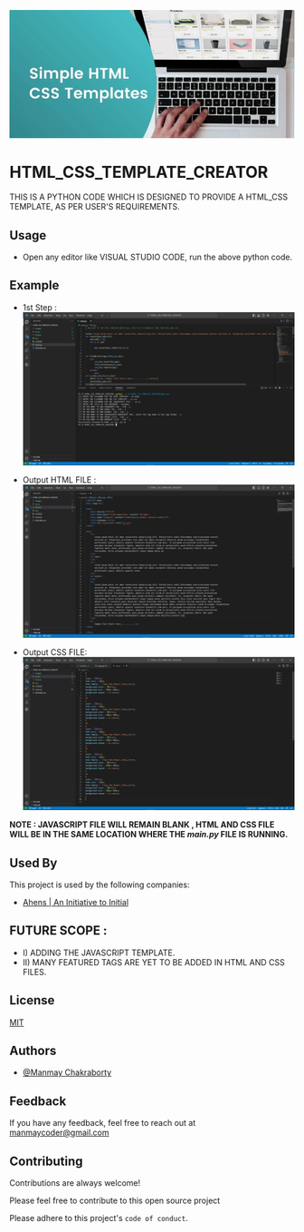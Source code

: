 <!-- ![Logo](Images/pic.PNG) -->
<kbd>![Image](Images/pic.PNG)</kbd>



# HTML_CSS_TEMPLATE_CREATOR
THIS IS A PYTHON CODE WHICH IS DESIGNED TO PROVIDE A HTML_CSS TEMPLATE, AS PER USER'S REQUIREMENTS.


## Usage

- Open any editor like  VISUAL STUDIO CODE, run the above python code.

## Example

- 1st Step : <!-- ![Logo](Images/1st.PNG) -->
            <kbd>![Image](Images/1st.PNG)</kbd>
            
- Output HTML FILE : <!-- ![Logo](Images/html.PNG) -->
            <kbd>![Image](Images/html.PNG)</kbd>

- Output CSS FILE: <!-- ![Logo](Images/css.PNG) -->
            <kbd>![Image](Images/css.PNG)</kbd>
           
**NOTE : JAVASCRIPT FILE WILL REMAIN BLANK , HTML AND CSS FILE WILL BE IN THE SAME LOCATION WHERE THE *main.py* FILE IS RUNNING.**
 
 
## Used By

This project is used by the following companies:
- [Ahens | An Initiative to Initial](www.ahens.rf.gd)


## FUTURE SCOPE :
 - I) ADDING THE JAVASCRIPT TEMPLATE.
 - II) MANY FEATURED TAGS ARE YET TO BE ADDED IN HTML AND CSS FILES.
 
 
## License

[MIT](https://choosealicense.com/licenses/mit/)


## Authors

- [@Manmay Chakraborty](https://www.github.com/manmay2)



## Feedback

If you have any feedback, feel free to reach out at manmaycoder@gmail.com


## Contributing

Contributions are always welcome!

Please feel free to contribute to this open source project

Please adhere to this project's `code of conduct`.
